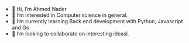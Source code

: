 - 👋 Hi, I’m Ahmed Nader
- 👀 I’m interested in Computer science in general.
- 🌱 I’m currently learning Back end development with Python, Javascript and Go
- 💞️ I’m looking to collaborate on interesting ideasl.

<!---
AhmedNader42/AhmedNader42 is a ✨ special ✨ repository because its `README.md` (this file) appears on your GitHub profile.
You can click the Preview link to take a look at your changes.
--->
